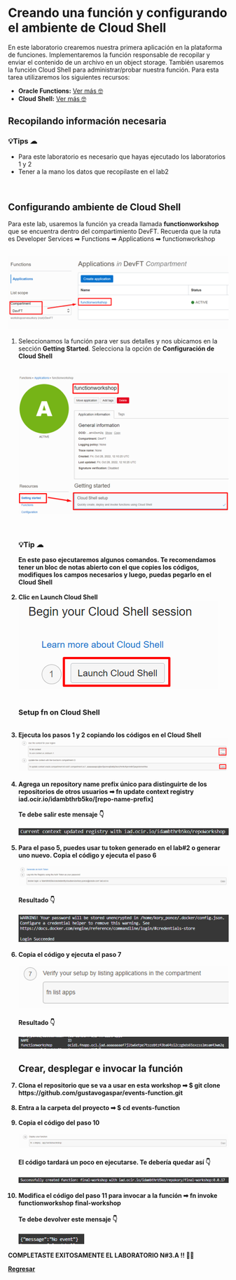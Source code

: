 <h1>Creando una función y configurando el ambiente de Cloud Shell</h1>
<p>
    En este laboratorio crearemos nuestra primera aplicación en la plataforma de funciones. Implementaremos la función
    responsable de recopilar y enviar el contenido de un archivo en un object storage. También usaremos la función Cloud
    Shell para administrar/probar nuestra función. Para esta tarea utilizaremos los siguientes recursos:
</p>
<ul>
    <li><b>Oracle Functions:</b> <a
            href="https://docs.oracle.com/es-ww/iaas/Content/Functions/Concepts/functionshowitworks.htm">Ver más
            &#129299;</a></li>
    <li><b>Cloud Shell:</b> <a href="https://docs.oracle.com/es-ww/iaas/Content/API/Concepts/cloudshellintro.htm">Ver
            más
            &#129299;</a></li>
</ul>

<h2>Recopilando información necesaria</h2>
<p>
<h3>&#128161;Tips &#9729;</h3>
<ul>
    <li>Para este laboratorio es necesario que hayas ejecutado los laboratorios 1 y 2</li>
    <li>Tener a la mano los datos que recopilaste en el lab2</li>
</ul>

</p>
<br>
<h2>Configurando ambiente de Cloud Shell</h2>
<p>Para este lab, usaremos la función ya creada llamada <b>functionworkshop</b> que se encuentra dentro del
    compartimiento DevFT. Recuerda que la ruta es Developer Services &#10145; Functions &#10145; Applications
    &#10145; functionworkshop</p>
<br>
<img src="/Lab 3/images/image13.png" alt="img13">
<br>
<ol>
    <li>
        <p>Seleccionamos la función para ver sus detalles y nos ubicamos en la sección <b>Getting Started</b>.
            Selecciona la opción de <b>Configuración de Cloud Shell</p>
        <br>
        <img src="/Lab 3/images/Screenshot_5.png" alt="img5">
        <br>
    </li>
    <br>
    <br>
    <h3>&#128161;Tip &#9729;</h3>
    En este paso ejecutaremos algunos comandos. Te recomendamos tener un bloc de notas abierto con el que copies los
    códigos, modifiques los campos necesarios y luego, puedas pegarlo en el Cloud Shell
    <br>
    <br>
    <li>Clic en <b>Launch Cloud Shell</b>
        <br>
        <img src="/Lab 3/images/Screenshot_6.png" alt="img6">
    </li>
    <br>
    <h3>Setup fn on Cloud Shell</h3>
    <br>
    <li>Ejecuta los pasos 1 y 2 copiando los códigos en el Cloud Shell
        <br>
        <img src="/Lab 3/images/Screenshot_7.png" alt="img7">
        <br>
    </li>
    <br>
    <li>Agrega un repository name prefix único para distinguirte de los repositorios de otros usuarios &#10145; fn
        update context registry iad.ocir.io/idambthrb5ko/<b>[repo-name-prefix]</b>
        <br>
        <br>
        Te debe salir este mensaje &#128071;
        <br>
        <br>
        <img src="/Lab 3/images/Screenshot_8.png" alt="img8">
        <br>
    </li>
    <br>
    <li>Para el paso 5, puedes usar tu token generado en el lab#2 o generar uno nuevo. Copia el código y ejecuta el paso
        6
        <br>
        <br>
        <img src="/Lab 3/images/Screenshot_9.png" alt="img9">
        <br>
        <h4>Resultado &#128071</h4>
        <img src="/Lab 3/images/Screenshot_10.png" alt="img10">
        <br>
    </li>
    <br>
    <li>Copia el código y ejecuta el paso 7
        <br>
        <br>
        <img src="/Lab 3/images/Screenshot_11.png" alt="img11">
        <br>
        <h4>Resultado &#128071</h4>
        <img src="/Lab 3/images/Screenshot_12.png" alt="img12">
        <br>
    </li>
    <h2>Crear, desplegar e invocar la función </h2>
    <li>Clona el repositorio que se va a usar en esta workshop &#10145; $ git clone
        https://github.com/gustavogaspar/events-function.git
        <br>
    </li>
    <br>
    <li>Entra a la carpeta del proyecto &#10145; $ cd events-function</li>
    <br>
    <li>Copia el código del paso 10
        <br>
        <br>
        <img src="/Lab 3/images/Screenshot_16.png" alt="img16">
        <br>
        <h4>El código tardará un poco en ejecutarse. Te debería quedar así &#128071</h4>
        <img src="/Lab 3/images/Screenshot_17.png" alt="img17">
        <br>
    </li>
    <br>
    <li>Modifica el código del paso 11 para invocar a la función &#10145; fn invoke functionworkshop final-workshop
        <br>
        <h4>Te debe devolver este mensaje &#128071</h4>
        <img src="/Lab 3/images/Screenshot_18.png" alt="img18">
        <br>
    </li>
</ol>

COMPLETASTE EXITOSAMENTE EL LABORATORIO N#3.A !! 💯✅

<a href="[https://github.com/kapvar9/Developer-Fast-Track-MCR](https://github.com/kapvar9/Developer-Fast-Track-MCR/tree/main/Lab%203)">Regresar</a>
